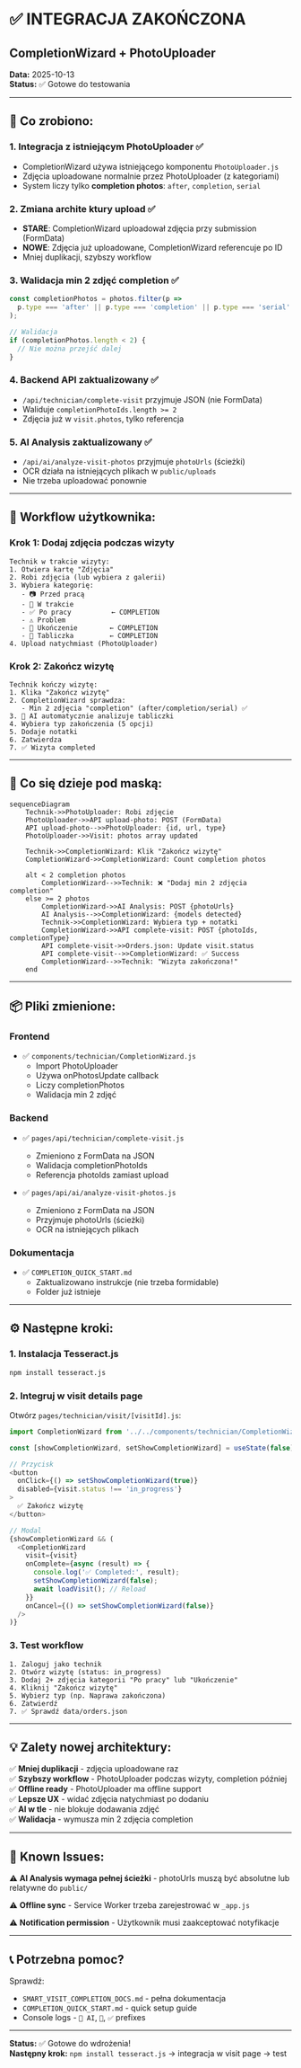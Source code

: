 # ✅ INTEGRACJA ZAKOŃCZONA
## CompletionWizard + PhotoUploader

**Data:** 2025-10-13  
**Status:** ✅ Gotowe do testowania

---

## 🎯 Co zrobiono:

### 1. **Integracja z istniejącym PhotoUploader** ✅
- CompletionWizard używa istniejącego komponentu `PhotoUploader.js`
- Zdjęcia uploadowane normalnie przez PhotoUploader (z kategoriami)
- System liczy tylko **completion photos**: `after`, `completion`, `serial`

### 2. **Zmiana archite ktury upload** ✅
- **STARE**: CompletionWizard uploadował zdjęcia przy submission (FormData)
- **NOWE**: Zdjęcia już uploadowane, CompletionWizard referencuje po ID
- Mniej duplikacji, szybszy workflow

### 3. **Walidacja min 2 zdjęć completion** ✅
```javascript
const completionPhotos = photos.filter(p => 
  p.type === 'after' || p.type === 'completion' || p.type === 'serial'
);

// Walidacja
if (completionPhotos.length < 2) {
  // Nie można przejść dalej
}
```

### 4. **Backend API zaktualizowany** ✅
- `/api/technician/complete-visit` przyjmuje JSON (nie FormData)
- Waliduje `completionPhotoIds.length >= 2`
- Zdjęcia już w `visit.photos`, tylko referencja

### 5. **AI Analysis zaktualizowany** ✅
- `/api/ai/analyze-visit-photos` przyjmuje `photoUrls` (ścieżki)
- OCR działa na istniejących plikach w `public/uploads`
- Nie trzeba uploadować ponownie

---

## 📸 Workflow użytkownika:

### Krok 1: Dodaj zdjęcia podczas wizyty
```
Technik w trakcie wizyty:
1. Otwiera kartę "Zdjęcia"
2. Robi zdjęcia (lub wybiera z galerii)
3. Wybiera kategorię:
   - 📷 Przed pracą
   - 🔧 W trakcie
   - ✅ Po pracy          ← COMPLETION
   - ⚠️ Problem
   - 🎉 Ukończenie        ← COMPLETION
   - 🔢 Tabliczka         ← COMPLETION
4. Upload natychmiast (PhotoUploader)
```

### Krok 2: Zakończ wizytę
```
Technik kończy wizytę:
1. Klika "Zakończ wizytę"
2. CompletionWizard sprawdza:
   - Min 2 zdjęcia "completion" (after/completion/serial) ✅
3. 🤖 AI automatycznie analizuje tabliczki
4. Wybiera typ zakończenia (5 opcji)
5. Dodaje notatki
6. Zatwierdza
7. ✅ Wizyta completed
```

---

## 🔧 Co się dzieje pod maską:

```mermaid
sequenceDiagram
    Technik->>PhotoUploader: Robi zdjęcie
    PhotoUploader->>API upload-photo: POST (FormData)
    API upload-photo-->>PhotoUploader: {id, url, type}
    PhotoUploader->>Visit: photos array updated
    
    Technik->>CompletionWizard: Klik "Zakończ wizytę"
    CompletionWizard->>CompletionWizard: Count completion photos
    
    alt < 2 completion photos
        CompletionWizard-->>Technik: ❌ "Dodaj min 2 zdjęcia completion"
    else >= 2 photos
        CompletionWizard->>AI Analysis: POST {photoUrls}
        AI Analysis-->>CompletionWizard: {models detected}
        Technik->>CompletionWizard: Wybiera typ + notatki
        CompletionWizard->>API complete-visit: POST {photoIds, completionType}
        API complete-visit->>Orders.json: Update visit.status
        API complete-visit-->>CompletionWizard: ✅ Success
        CompletionWizard-->>Technik: "Wizyta zakończona!"
    end
```

---

## 📦 Pliki zmienione:

### Frontend
- ✅ `components/technician/CompletionWizard.js`
  - Import PhotoUploader
  - Używa onPhotosUpdate callback
  - Liczy completionPhotos
  - Walidacja min 2 zdjęć

### Backend
- ✅ `pages/api/technician/complete-visit.js`
  - Zmieniono z FormData na JSON
  - Walidacja completionPhotoIds
  - Referencja photoIds zamiast upload

- ✅ `pages/api/ai/analyze-visit-photos.js`
  - Zmieniono z FormData na JSON
  - Przyjmuje photoUrls (ścieżki)
  - OCR na istniejących plikach

### Dokumentacja
- ✅ `COMPLETION_QUICK_START.md`
  - Zaktualizowano instrukcje (nie trzeba formidable)
  - Folder już istnieje

---

## ⚙️ Następne kroki:

### 1. Instalacja Tesseract.js
```bash
npm install tesseract.js
```

### 2. Integruj w visit details page
Otwórz `pages/technician/visit/[visitId].js`:

```javascript
import CompletionWizard from '../../components/technician/CompletionWizard';

const [showCompletionWizard, setShowCompletionWizard] = useState(false);

// Przycisk
<button 
  onClick={() => setShowCompletionWizard(true)}
  disabled={visit.status !== 'in_progress'}
>
  ✅ Zakończ wizytę
</button>

// Modal
{showCompletionWizard && (
  <CompletionWizard
    visit={visit}
    onComplete={async (result) => {
      console.log('✅ Completed:', result);
      setShowCompletionWizard(false);
      await loadVisit(); // Reload
    }}
    onCancel={() => setShowCompletionWizard(false)}
  />
)}
```

### 3. Test workflow
```
1. Zaloguj jako technik
2. Otwórz wizytę (status: in_progress)
3. Dodaj 2+ zdjęcia kategorii "Po pracy" lub "Ukończenie"
4. Kliknij "Zakończ wizytę"
5. Wybierz typ (np. Naprawa zakończona)
6. Zatwierdź
7. ✅ Sprawdź data/orders.json
```

---

## 💡 Zalety nowej architektury:

✅ **Mniej duplikacji** - zdjęcia uploadowane raz  
✅ **Szybszy workflow** - PhotoUploader podczas wizyty, completion później  
✅ **Offline ready** - PhotoUploader ma offline support  
✅ **Lepsze UX** - widać zdjęcia natychmiast po dodaniu  
✅ **AI w tle** - nie blokuje dodawania zdjęć  
✅ **Walidacja** - wymusza min 2 zdjęcia completion  

---

## 🐛 Known Issues:

⚠️ **AI Analysis wymaga pełnej ścieżki** - photoUrls muszą być absolutne lub relatywne do `public/`

⚠️ **Offline sync** - Service Worker trzeba zarejestrować w `_app.js`

⚠️ **Notification permission** - Użytkownik musi zaakceptować notyfikacje

---

## 📞 Potrzebna pomoc?

Sprawdź:
- `SMART_VISIT_COMPLETION_DOCS.md` - pełna dokumentacja
- `COMPLETION_QUICK_START.md` - quick setup guide
- Console logs - `🤖 AI`, `📸`, `✅` prefixes

---

**Status:** ✅ Gotowe do wdrożenia!  
**Następny krok:** `npm install tesseract.js` → integracja w visit page → test
